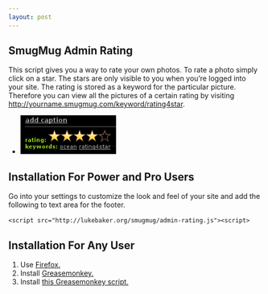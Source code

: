 ```yaml
---
layout: post
---
```

## SmugMug Admin Rating
This script gives you a way to rate
your own photos. To rate a photo simply click on a star. The stars are
only visible to you when you’re logged into your site. The rating is
stored as a keyword for the particular picture. Therefore you can view
all the pictures of a certain rating by visiting
http://yourname.smugmug.com/keyword/rating4star.

<ul class="thumbnails">
  <li class="span3">
    <img class="thumbnail" src="/upload/screenshot7.png" alt="SmugMug Admin Rating Sample">
  </li>
</ul>

## Installation For Power and Pro Users
Go into your settings to customize the look and feel of your site and
add the following to text area for the footer.

    <script src="http://lukebaker.org/smugmug/admin-rating.js"><script>

## Installation For Any User

1.  Use [Firefox.][]
2.  Install [Greasemonkey.][]
3.  Install [this Greasemonkey script.][]

  [Firefox.]: http://getfirefox.com/
  [Greasemonkey.]: https://addons.mozilla.org/en-US/firefox/addon/748
  [this Greasemonkey script.]: /smugmug/admin-rating.user.js
